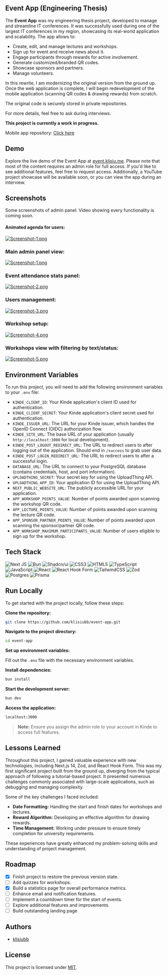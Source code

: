 ## Event App (Engineering Thesis)

The **Event App** was my engineering thesis project, developed to manage and streamline IT conferences. It was successfully used during one of the largest IT conferences in my region, showcasing its real-world application and scalability. The app allows to:

- Create, edit, and manage lectures and workshops.
- Sign up for event and receive news about it.
- Engage participants through rewards for active involvement.
- Generate customized/branded QR codes.
- Showcase sponsors and partners.
- Manage volunteers.

In this rewrite, I am modernizing the original version from the ground up. Once the web application is complete, I will begin redevelopment of the mobile application (scanning QR codes & drawing rewards) from scratch.

The original code is securely stored in private repositories.

For more details, feel free to ask during interviews.

**This project is currently a work in progress.**

Mobile app repository:
[Click here](https://github.com/klisiubb/event-app-mobile)

## Demo

Explore the live demo of the Event App at [event.klisiu.me](https://event.klisiu.me).
Please note that most of the content requires an admin role for full access. If you'd like to see additional features, feel free to request access. Additionally, a YouTube project showcase will be available soon, or you can view the app during an interview.

## Screenshots

Some screenshots of admin panel. Video showing every functionality is coming soon.

#### Animated agenda for users:

[![Screenshot-1.png](https://i.postimg.cc/fTNLkXRH/Screenshot-1.png)](https://postimg.cc/yWLBbD99)

### Main admin panel view:

[![Screenshot-1.png](https://i.postimg.cc/d1HLXzVf/Screenshot-1.png)](https://postimg.cc/cg3xtkY7)

### Event attendance stats panel:

[![Screenshot-2.png](https://i.postimg.cc/FHy1mfK3/Screenshot-2.png)](https://postimg.cc/PCqdQ5Y5)

### Users management:

[![Screenshot-3.png](https://i.postimg.cc/VLyC8PRy/Screenshot-3.png)](https://postimg.cc/3WBRX6V9)

### Workshop setup:

[![Screenshot-4.png](https://i.postimg.cc/kXFBP6G8/Screenshot-4.png)](https://postimg.cc/bsrzQvQN)

### Workshops view with filtering by text/status:

[![Screenshot-5.png](https://i.postimg.cc/2S0y3s4S/Screenshot-5.png)](https://postimg.cc/QFWhyn42)

## Environment Variables

To run this project, you will need to add the following environment variables to your `.env` file:

- `KINDE_CLIENT_ID`: Your Kinde application's client ID used for authentication.
- `KINDE_CLIENT_SECRET`: Your Kinde application's client secret used for authentication.
- `KINDE_ISSUER_URL`: The URL for your Kinde issuer, which handles the OpenID Connect (OIDC) authorization flow.
- `KINDE_SITE_URL`: The base URL of your application (usually `http://localhost:3000` for local development).
- `KINDE_POST_LOGOUT_REDIRECT_URL`: The URL to redirect users to after logging out of the application. Should end in `/success` to grab user data.
- `KINDE_POST_LOGIN_REDIRECT_URL`: The URL to redirect users to after a successful login.
- `DATABASE_URL`: The URL to connect to your PostgreSQL database (contains credentials, host, and port information).
- `UPLOADTHING_SECRET`: Your secret key for using the UploadThing API.
- `UPLOADTHING_APP_ID`: Your application ID for using the UploadThing API.
- `NEXT_PUBLIC_WEBSITE_URL`: The publicly accessible URL for your application.
- `APP_WORKSHOP_POINTS_VALUE`: Number of points awarded upon scanning the workshop QR code.
- `APP_LECTURE_POINTS_VALUE`: Number of points awarded upon scanning the lecture QR code.
- `APP_SPONSOR_PARTNER_POINTS_VALUE`: Number of points awarded upon scanning the sponsor/partner QR code.
- `APP_WORKSHOP_MAXIMUM_PARTICIPANTS_VALUE`: Number of users eligible to sign up for the workshop.

## Tech Stack

![Next JS](https://img.shields.io/badge/Next-black?style=for-the-badge&logo=next.js&logoColor=white) ![Bun](https://img.shields.io/badge/Bun-%23000000.svg?style=for-the-badge&logo=bun&logoColor=white) ![Shadcn/ui](https://img.shields.io/badge/shadcn/ui-000000?style=for-the-badge&logo=shadcn/ui&logoColor=white) ![CSS3](https://img.shields.io/badge/css3-%231572B6.svg?style=for-the-badge&logo=css3&logoColor=white) ![HTML5](https://img.shields.io/badge/html5-%23E34F26.svg?style=for-the-badge&logo=html5&logoColor=white) ![TypeScript](https://img.shields.io/badge/typescript-%23007ACC.svg?style=for-the-badge&logo=typescript&logoColor=white) ![JavaScript](https://img.shields.io/badge/javascript-%23323330.svg?style=for-the-badge&logo=javascript&logoColor=%23F7DF1E) ![React](https://img.shields.io/badge/react-%2320232a.svg?style=for-the-badge&logo=react&logoColor=%2361DAFB) ![React Hook Form](https://img.shields.io/badge/React%20Hook%20Form-%23EC5990.svg?style=for-the-badge&logo=reacthookform&logoColor=white) ![TailwindCSS](https://img.shields.io/badge/tailwindcss-%2338B2AC.svg?style=for-the-badge&logo=tailwind-css&logoColor=white) ![Zod](https://img.shields.io/badge/zod-%233068b7.svg?style=for-the-badge&logo=zod&logoColor=white) ![Postgres](https://img.shields.io/badge/postgres-%23316192.svg?style=for-the-badge&logo=postgresql&logoColor=white) ![Prisma](https://img.shields.io/badge/Prisma-3982CE?style=for-the-badge&logo=Prisma&logoColor=white)

## Run Locally

To get started with the project locally, follow these steps:

**Clone the repository:**

```bash
git clone https://github.com/klisiubb/event-app.git
```

**Navigate to the project directory:**

```bash
cd event-app
```

**Set up environment variables:**

Fill out the `.env` file with the necessary environment variables.

**Install dependencies:**

```bash
bun install
```

**Start the development server:**

```bash
bun dev
```

**Access the application:**

```bash
localhost:3000
```

> **Note:** Ensure you assign the admin role to your account in Kinde to access full features.

## Lessons Learned

Throughout this project, I gained valuable experience with new technologies, including Next.js 14, Zod, and React Hook Form. This was my first significant project built from the ground up, diverging from the typical approach of following a tutorial-based project. It presented numerous challenges commonly associated with large-scale applications, such as debugging and managing complexity.

Some of the key challenges I faced included:

- **Date Formatting:** Handling the start and finish dates for workshops and lectures.
- **Reward Algorithm:** Developing an effective algorithm for drawing rewards.
- **Time Management:** Working under pressure to ensure timely completion for university requirements.

These experiences have greatly enhanced my problem-solving skills and understanding of project management.

## Roadmap

- [x] Finish project to restore the previous version state.
- [ ] Add quizzes for workshops.
- [x] Build a statistics page for overall performance metrics.
- [ ] Enhance email and notification features.
- [ ] Implement a countdown timer for the start of events.
- [ ] Explore additional features and improvements.
- [ ] Build outstanding landing page

## Authors

- [klisiubb](https://www.github.com/klisiubb)

## License

This project is licensed under [MIT](https://choosealicense.com/licenses/mit/).
